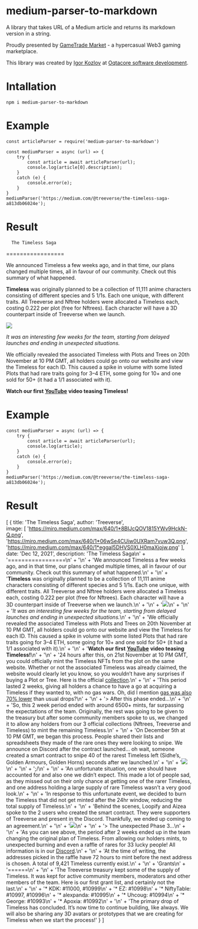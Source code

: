 # medium-parser-to-markdown
A library that takes URL of a Medium article and returns its markdown version in a string.

Proudly presented by  [GameTrade Market](https://gametrade.market) - a hypercasual Web3 gaming marketplace. 

This library was created by [Igor Kozlov](https://www.linkedin.com/in/igor-kozlov-910b4b218/) at  [Oqtacore software development](https://oqtacore.com).
# Intallation
    npm i medium-parser-to-markdown

# Example
    const articleParser = require('medium-parser-to-markdown')

    const mediumParser = async (url) => {
        try {
            const article = await articleParser(url);
            console.log(article[0].description);
        }
        catch (e) {
            console.error(e);
        }
    }
    mediumParser('https://medium.com/@treeverse/the-timeless-saga-a813db06024e');

# Result
      The Timeless Saga
  =================

  We announced Timeless a few weeks ago, and in that time, our plans changed multiple times, all in favour of our community. Check out this summary of what happened.

  **Timeless** was originally planned to be a collection of 11,111 anime characters consisting of different species and 5 1/1s. Each one unique, with different traits. All Treeverse and Nftree holders were allocated a Timeless each, costing 0.222 per plot (free for Nftrees). Each character will have a 3D counterpart inside of Treeverse when we launch.

  ![](https://miro.medium.com/max/640/1*8BIJcQOV1815YWv9HckN-Q.png)

  _It was an interesting few weeks for the team, starting from delayed launches and ending in unexpected situations._

  We officially revealed the associated Timeless with Plots and Trees on 20th November at 10 PM GMT, all holders could go onto our website and view the Timeless for each ID. This caused a spike in volume with some listed Plots that had rare traits going for 3–4 ETH, some going for 10+ and one sold for 50+ (it had a 1/1 associated with it).

  **Watch our first** [**YouTube**](https://www.youtube.com/watch?v=jpAXFXcB1BA) **video teasing Timeless!**

# Example

    const mediumParser = async (url) => {
        try {
            const article = await articleParser(url);
            console.log(article);
        }
        catch (e) {
            console.error(e);
        }
    }
    mediumParser('https://medium.com/@treeverse/the-timeless-saga-a813db06024e');
# Result
  [
    {
      title: 'The Timeless Saga',
      author: 'Treeverse',       
      image: [
        'https://miro.medium.com/max/640/1*8BIJcQOV1815YWv9HckN-Q.png',
        'https://miro.medium.com/max/640/1*06wSe4CUiw0UXRam7vuw3Q.png',
        'https://miro.medium.com/max/640/1*eggaI5DHVS0XLH0maXjojw.png'
      ],
      date: 'Dec 12, 2021',
      description: 'The Timeless Saga\n' +
        '=================\n' +
        '\n' +
        'We announced Timeless a few weeks ago, and in that time, our plans changed multiple times, all in favour of our community. Check out this summary of what happened.\n' +
        '\n' +
        '**Timeless** was originally planned to be a collection of 11,111 anime characters consisting of different species and 5 1/1s. Each one unique, with different traits. All Treeverse and Nftree holders were allocated a Timeless each, costing 0.222 per plot (free for Nftrees). Each character will have a 3D counterpart inside of Treeverse when we launch.\n' +
        '\n' +
        '![](https://miro.medium.com/max/640/1*8BIJcQOV1815YWv9HckN-Q.png)\n' +
        '\n' +
        '_It was an interesting few weeks for the team, starting from delayed launches and ending in unexpected situations._\n' +
        '\n' +
        'We officially revealed the associated Timeless with Plots and Trees on 20th November at 10 PM GMT, all holders could go onto our website and view the Timeless for each ID. This caused a spike in volume with some listed Plots that 
  had rare traits going for 3–4 ETH, some going for 10+ and one sold for 50+ (it had a 1/1 associated with it).\n' +
        '\n' +
        '**Watch our first** [**YouTube**](https://www.youtube.com/watch?v=jpAXFXcB1BA) **video teasing Timeless!**\n' +
        '\n' +
        '24 hours after this, on 21st November at 10 PM GMT, you could officially mint the Timeless NFTs from the plot on the same website. Whether or not the associated Timeless was already claimed, the website would clearly let you know, so you wouldn’t have any surprises if buying a Plot or Tree. Here is the official [collection](https://opensea.io/collection/timelessnfts).\n' +
        '\n' +
        'This period lasted 2 weeks, giving all holders a chance to have a go at acquiring a Timeless if they wanted to, with no gas wars. Oh, did I mention [gas was also 70% lower](https://twitter.com/__aizea/status/1468352290428002306) than usual drops?\n' +
        '\n' +
        '> After this phase ended…\n' +
        '\n' +
        'So, this 2 week period ended with around 6500+ mints, far surpassing the expectations of the team. Originally, the rest was going to be given to the treasury but after some community members spoke to us, we changed it to allow any holders from our 3 official collections (Nftrees, Treeverse and Timeless) to mint the remaining Timeless.\n' +
        '\n' +
        'On December 5th at 10 PM GMT, we began this process. People shared their lists and spreadsheets they made of the rare ones they were looking to snipe. We announce on Discord after the contract launched… oh wait, someone created a 
  smart contract to snipe 40 of the rarest Timeless left (Sidhe’s, Golden Armours, Golden Horns) seconds after we launched.\n' +
        '\n' +
        '![](https://miro.medium.com/max/640/1*06wSe4CUiw0UXRam7vuw3Q.png)\n' +
        '\n' +
        ';/\n' +
        '\n' +
        'An unfortunate situation, one we should have accounted for and also one we didn’t expect. This made a lot of people sad, as they missed out on their only chance at getting one of the rarer Timeless, and one address holding a large supply of rare Timeless wasn’t a very good look.\n' +
        '\n' +
        'In response to this unfortunate event, we decided to burn the Timeless that did not get minted after the 24hr window, reducing the total supply of Timeless.\n' +
        '\n' +
        'Behind the scenes, Loopify and Aizea spoke to the 2 users who created the smart contract. They were supporters of Treeverse and present in the Discord. Thankfully, we ended up coming to an agreement.\n' +
        '\n' +
        '![](https://miro.medium.com/max/640/1*eggaI5DHVS0XLH0maXjojw.png)\n' +
        '\n' +
        '> The unexpected Phase 3…\n' +
        '\n' +
        'As you can see above, the period after 2 weeks ended up in the team changing the original plan of Timeless. From allowing our holders mints, to unexpected burning and even a raffle of rares for 33 lucky people! All information is 
  in our [Discord](https://discord.gg/UDXftjuraE).\n' +
        '\n' +
        'At the time of writing, the addresses picked in the raffle have 72 hours to mint before the next address is chosen. A total of 9,421 Timeless currently exist.\n' +
        '\n' +
        'Grants\n' +
        '======\n' +
        '\n' +
        'The Treeverse treasury kept some of the supply of Timeless. It was kept for active community members, moderators and other members of the team. Here is our first grant list, and certainly not the last.\n' +
        '\n' +
        '*   KDK: #11000, #10999\n' +
        '*   EZ: #10998\n' +
        '*   NiftyTable: #10997, #10996\n' +
        '*   alexpanda: #10995\n' +
        '*   Uhcoug: #10994\n' +
        '*   George: #10993\n' +
        '*   Apoxia: #10992\n' +
        '\n' +
        'The primary drop of Timeless has concluded. It’s now time to continue building, like always. We will also be sharing any 3D avatars or prototypes that we are creating for Timeless when we start the process!'
    }
  ]
